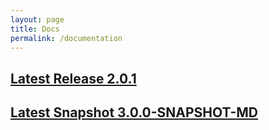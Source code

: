 ```yaml
---
layout: page
title: Docs
permalink: /documentation
---
```


## [Latest Release 2.0.1](/docs/2.0.1/sapl-reference.html)

## [Latest Snapshot 3.0.0-SNAPSHOT-MD](/saplPages/docs/3.0.0-SNAPSHOT-MD/)